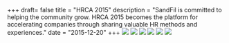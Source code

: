 +++
draft= false
title = "HRCA 2015"
description = "SandFil is committed to helping the community grow. HRCA 2015 becomes the platform for accelerating companies through sharing valuable HR methods and experiences."
date = "2015-12-20"
+++
![](/img/events/hrca2015/1.JPG)
![](/img/events/hrca2015/2.JPG)
![](/img/events/hrca2015/3.JPG)
![](/img/events/hrca2015/4.JPG)
![](/img/events/hrca2015/5.JPG)
![](/img/events/hrca2015/6.JPG)
